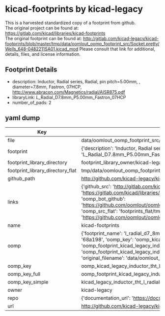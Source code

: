 # kicad-footprints by kicad-legacy  
This is a harvested standardized copy of a footprint from github.  
The original project can be found at:  
https://gitlab.com/kicad/libraries/kicad-footprints  
The original footprint can be found at:
http://gitlab.com/kicad-legacy/kicad-footprints/blob/master/tmp/data/oomlout_oomp_footprint_src/Socket.pretty/Wells_648-0482211SA01.kicad_mod
Please consult that link for additional, details, files, and license information.  
## Footprint Details
* description: Inductor, Radial series, Radial, pin pitch=5.00mm, , diameter=7.8mm, Fastron, 07HCP, http://www.abracon.com/Magnetics/radial/AISR875.pdf  
* libraryLink: L_Radial_D7.8mm_P5.00mm_Fastron_07HCP  
* number_of_pads: 2  
## yaml dump  
| Key | Value |  
| --- | --- |  
| file | data/oomlout_oomp_footprint_src/kicad-footprints/Inductor_THT.pretty/L_Radial_D7.8mm_P5.00mm_Fastron_07HCP.kicad_mod |  
| footprint | {'description': 'Inductor, Radial series, Radial, pin pitch=5.00mm, , diameter=7.8mm, Fastron, 07HCP, http://www.abracon.com/Magnetics/radial/AISR875.pdf', 'libraryLink': 'L_Radial_D7.8mm_P5.00mm_Fastron_07HCP', 'number_of_pads': 2} |  
| footprint_library_directory | footprint_library_owner/kicad-legacy_kicad-footprints |  
| footprint_library_directory_flat | tmp/data/oomlout_oomp_footprint_src/footprints_flat/kicad_legacy_inductor_tht_l_radial_d7_8mm_p5_00mm_fastron_07hcp/working |  
| github_path | http://github.com/kicad-legacy/kicad-footprints/blob/master/tmp/data/oomlout_oomp_footprint_src/Inductor_THT.pretty/L_Radial_D7.8mm_P5.00mm_Fastron_07HCP.kicad_mod |  
| links | {'github_src': 'http://gitlab.com/kicad-legacy/kicad-footprints/blob/master/tmp/data/oomlout_oomp_footprint_src/Socket.pretty/Wells_648-0482211SA01.kicad_mod', 'github_src_repo': 'https://gitlab.com/kicad/libraries/kicad-footprints', 'oomp_bot': 'tmp/data/oomlout_oomp_footprint_src/footprints/kicad_legacy_inductor_tht_l_radial_d7_8mm_p5_00mm_fastron_07hcp/working', 'oomp_bot_github': 'https://github.com/oomlout/oomlout_oomp_footprint_bot/tree/main/tmp/data/oomlout_oomp_footprint_src/footprints/kicad_legacy_inductor_tht_l_radial_d7_8mm_p5_00mm_fastron_07hcp/working', 'oomp_src_flat': 'footprints_flat/tmp/data/oomlout_oomp_footprint_src/footprints_flat/kicad_legacy_inductor_tht_l_radial_d7_8mm_p5_00mm_fastron_07hcp/working', 'oomp_src_flat_github': 'https://github.com/oomlout/oomlout_oomp_footprint_src/tree/main/tmp/data/oomlout_oomp_footprint_src/footprints_flat/kicad_legacy_inductor_tht_l_radial_d7_8mm_p5_00mm_fastron_07hcp/working'} |  
| name | kicad-footprints |  
| oomp | {'footprint_name': 'l_radial_d7_8mm_p5_00mm_fastron_07hcp', 'library_name': 'inductor_tht', 'md5': '68a198294aeebf4bf18d675f3aa6576e', 'md5_10': '68a198294a', 'md5_5': '68a19', 'md5_6': '68a198', 'oomp_key': 'oomp_kicad_legacy_inductor_tht_l_radial_d7_8mm_p5_00mm_fastron_07hcp', 'oomp_key_extra': 'oomp_footprint_kicad_legacy_inductor_tht_l_radial_d7_8mm_p5_00mm_fastron_07hcp', 'oomp_key_full': 'oomp_footprint_kicad_legacy_inductor_tht_l_radial_d7_8mm_p5_00mm_fastron_07hcp_68a198', 'oomp_key_simple': 'kicad_legacy_inductor_tht_l_radial_d7_8mm_p5_00mm_fastron_07hcp', 'original_filename': 'data/oomlout_oomp_footprint_src/kicad-footprints/Inductor_THT.pretty/L_Radial_D7.8mm_P5.00mm_Fastron_07HCP.kicad_mod', 'owner_name': 'kicad_legacy'} |  
| oomp_key | oomp_kicad_legacy_inductor_tht_l_radial_d7_8mm_p5_00mm_fastron_07hcp |  
| oomp_key_full | oomp_footprint_kicad_legacy_inductor_tht_l_radial_d7_8mm_p5_00mm_fastron_07hcp |  
| oomp_key_simple | kicad_legacy_inductor_tht_l_radial_d7_8mm_p5_00mm_fastron_07hcp |  
| owner | kicad-legacy |  
| repo | {'documentation_url': 'https://docs.github.com/rest/repos/repos#get-a-repository', 'message': 'Not Found'} |  
| url | http://github.com/kicad-legacy/kicad-footprints |  

